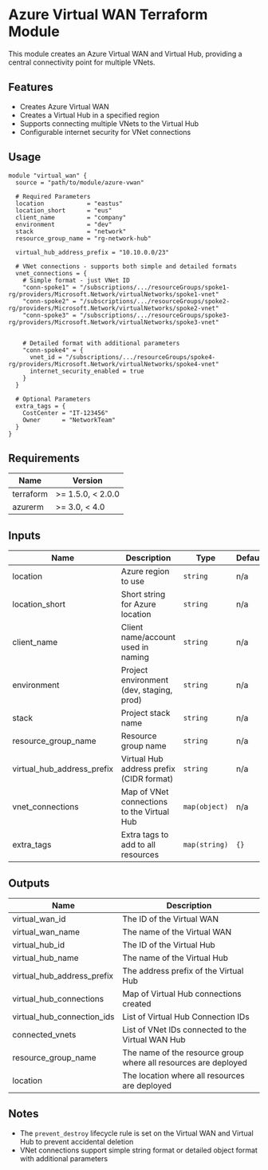# Azure Virtual WAN Terraform Module

This module creates an Azure Virtual WAN and Virtual Hub, providing a central connectivity point for multiple VNets.

## Features

* Creates Azure Virtual WAN
* Creates a Virtual Hub in a specified region
* Supports connecting multiple VNets to the Virtual Hub
* Configurable internet security for VNet connections

## Usage

```hcl
module "virtual_wan" {
  source = "path/to/module/azure-vwan"

  # Required Parameters
  location            = "eastus"
  location_short      = "eus"
  client_name         = "company"
  environment         = "dev"
  stack               = "network"
  resource_group_name = "rg-network-hub"
  
  virtual_hub_address_prefix = "10.10.0.0/23"
  
  # VNet connections - supports both simple and detailed formats
  vnet_connections = {
    # Simple format - just VNet ID
    "conn-spoke1" = "/subscriptions/.../resourceGroups/spoke1-rg/providers/Microsoft.Network/virtualNetworks/spoke1-vnet"
    "conn-spoke2" = "/subscriptions/.../resourceGroups/spoke2-rg/providers/Microsoft.Network/virtualNetworks/spoke2-vnet"
    "conn-spoke3" = "/subscriptions/.../resourceGroups/spoke3-rg/providers/Microsoft.Network/virtualNetworks/spoke3-vnet"

    
    # Detailed format with additional parameters
    "conn-spoke4" = {
      vnet_id = "/subscriptions/.../resourceGroups/spoke4-rg/providers/Microsoft.Network/virtualNetworks/spoke4-vnet"
      internet_security_enabled = true
    }
  }
  
  # Optional Parameters
  extra_tags = {
    CostCenter = "IT-123456"
    Owner      = "NetworkTeam"
  }
}
```

## Requirements

| Name | Version |
|------|---------|
| terraform | >= 1.5.0, < 2.0.0 |
| azurerm | >= 3.0, < 4.0 |

## Inputs

| Name | Description | Type | Default | Required |
|------|-------------|------|---------|:--------:|
| location | Azure region to use | `string` | n/a | yes |
| location_short | Short string for Azure location | `string` | n/a | yes |
| client_name | Client name/account used in naming | `string` | n/a | yes |
| environment | Project environment (dev, staging, prod) | `string` | n/a | yes |
| stack | Project stack name | `string` | n/a | yes |
| resource_group_name | Resource group name | `string` | n/a | yes |
| virtual_hub_address_prefix | Virtual Hub address prefix (CIDR format) | `string` | n/a | yes |
| vnet_connections | Map of VNet connections to the Virtual Hub | `map(object)` | n/a | yes |
| extra_tags | Extra tags to add to all resources | `map(string)` | `{}` | no |

## Outputs

| Name | Description |
|------|-------------|
| virtual_wan_id | The ID of the Virtual WAN |
| virtual_wan_name | The name of the Virtual WAN |
| virtual_hub_id | The ID of the Virtual Hub |
| virtual_hub_name | The name of the Virtual Hub |
| virtual_hub_address_prefix | The address prefix of the Virtual Hub |
| virtual_hub_connections | Map of Virtual Hub connections created |
| virtual_hub_connection_ids | List of Virtual Hub Connection IDs |
| connected_vnets | List of VNet IDs connected to the Virtual WAN Hub |
| resource_group_name | The name of the resource group where all resources are deployed |
| location | The location where all resources are deployed |

## Notes

* The `prevent_destroy` lifecycle rule is set on the Virtual WAN and Virtual Hub to prevent accidental deletion
* VNet connections support simple string format or detailed object format with additional parameters